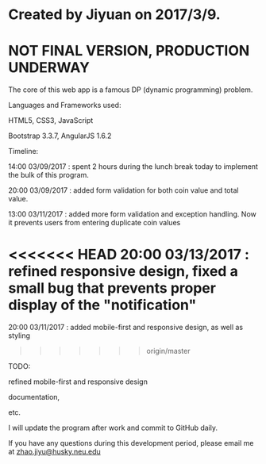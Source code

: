 # Created by Jiyuan on 2017/3/9.
# NOT FINAL VERSION, PRODUCTION UNDERWAY

The core of this web app is a famous DP (dynamic programming) problem.

Languages and Frameworks used:

HTML5, CSS3, JavaScript

Bootstrap 3.3.7, AngularJS 1.6.2

Timeline:

14:00 03/09/2017 : spent 2 hours during the lunch break today to implement the bulk of this program.

20:00 03/09/2017 : added form validation for both coin value and total value.

13:00 03/11/2017 : added more form validation and exception handling. Now it prevents users from entering duplicate coin values

<<<<<<< HEAD
20:00 03/13/2017 : refined responsive design, fixed a small bug that prevents proper display of the "notification"
=======
20:00 03/11/2017 : added mobile-first and responsive design, as well as styling
>>>>>>> origin/master

TODO:

refined mobile-first and responsive design

documentation,

etc.

I will update the program after work and commit to GitHub daily.

If you have any questions during this development period, please email me at zhao.jiyu@husky.neu.edu
